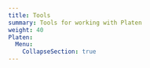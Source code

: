```yaml
---
title: Tools
summary: Tools for working with Platen
weight: 40
Platen:
  Menu:
    CollapseSection: true
---
```


